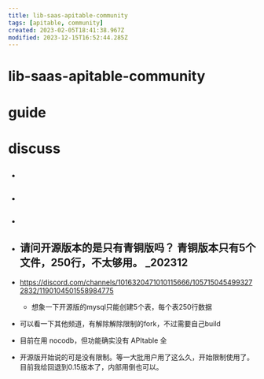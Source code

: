 ```yaml
---
title: lib-saas-apitable-community
tags: [apitable, community]
created: 2023-02-05T18:41:38.967Z
modified: 2023-12-15T16:52:44.285Z
---
```


# lib-saas-apitable-community

# guide

# discuss
- ## 

- ## 

- ## 

- ## 请问开源版本的是只有青铜版吗？ 青铜版本只有5个文件，250行，不太够用。 _202312
- https://discord.com/channels/1016320471010115666/1057150454993272832/1190104501558984775
  - 想象一下开源版的mysql只能创建5个表，每个表250行数据
- 可以看一下其他频道，有解除解除限制的fork，不过需要自己build
- 目前在用 nocodb，但功能确实没有 APItable 全
- 开源版开始说的可是没有限制。等一大批用户用了这么久，开始限制使用了。 目前我给回退到0.15版本了，内部用倒也可以。
